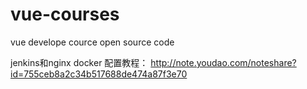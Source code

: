 # vue-courses
vue develope cource open source code

jenkins和nginx docker 配置教程：
http://note.youdao.com/noteshare?id=755ceb8a2c34b517688de474a87f3e70